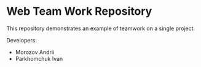 # Web Team Work Repository
This repository demonstrates an example of teamwork on a single project.

Developers:

* Morozov Andrii
* Parkhomchuk Ivan